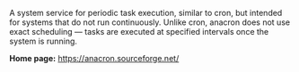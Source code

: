 A system service for periodic task execution, similar to cron,
but intended for systems that do not run continuously.
Unlike cron, anacron does not use exact scheduling — tasks are executed at specified intervals once the system is running.

**Home page:** <https://anacron.sourceforge.net/>
